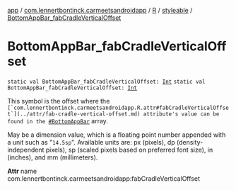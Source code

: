 [app](../../../index.md) / [com.lennertbontinck.carmeetsandroidapp](../../index.md) / [R](../index.md) / [styleable](index.md) / [BottomAppBar_fabCradleVerticalOffset](./-bottom-app-bar_fab-cradle-vertical-offset.md)

# BottomAppBar_fabCradleVerticalOffset

`static val BottomAppBar_fabCradleVerticalOffset: `[`Int`](https://kotlinlang.org/api/latest/jvm/stdlib/kotlin/-int/index.html)
`static val BottomAppBar_fabCradleVerticalOffset: `[`Int`](https://kotlinlang.org/api/latest/jvm/stdlib/kotlin/-int/index.html)

This symbol is the offset where the ``[`com.lennertbontinck.carmeetsandroidapp.R.attr#fabCradleVerticalOffset`](../attr/fab-cradle-vertical-offset.md) attribute's value can be found in the ``[`#BottomAppBar`](-bottom-app-bar.md) array.

May be a dimension value, which is a floating point number appended with a unit such as "`14.5sp`". Available units are: px (pixels), dp (density-independent pixels), sp (scaled pixels based on preferred font size), in (inches), and mm (millimeters).

**Attr**
name com.lennertbontinck.carmeetsandroidapp:fabCradleVerticalOffset

